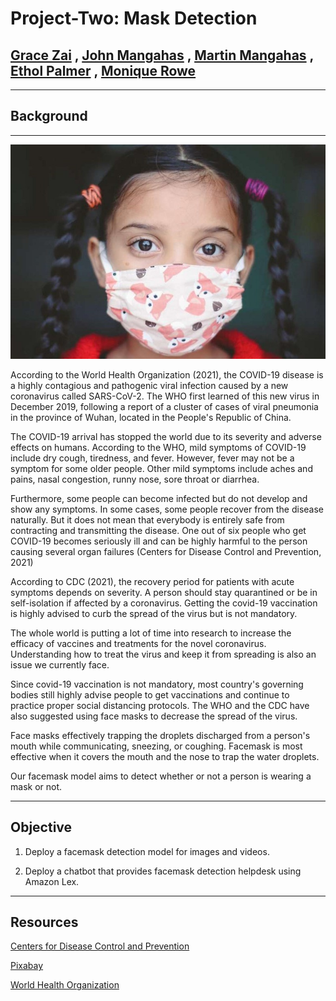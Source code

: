# Project-Two: Mask Detection 

## [Grace Zai](https://github.com/Gracezai) , [John Mangahas](https://github.com/AdoboPeanuts) , [Martin Mangahas](https://github.com/martsymarts) , [Ethol Palmer](https://github.com/etholpalmer) , [Monique Rowe](https://github.com/moniquerowe15)
___

## Background
___

![background](Images/background.png)

According to the World Health Organization (2021), the COVID-19 disease is a highly contagious and pathogenic viral infection caused by a new coronavirus called SARS-CoV-2.  The WHO first learned of this new virus in December 2019, following a report of a cluster of cases of viral pneumonia in the province of Wuhan, located in the People's Republic of China. 

The COVID-19 arrival has stopped the world due to its severity and adverse effects on humans. According to the WHO, mild symptoms of COVID-19 include dry cough, tiredness, and fever. However, fever may not be a symptom for some older people. Other mild symptoms include aches and pains, nasal congestion, runny nose, sore throat or diarrhea.

Furthermore, some people can become infected but do not develop and show any symptoms. In some cases, some people recover from the disease naturally. But it does not mean that everybody is entirely safe from contracting and transmitting the disease. One out of six people who get COVID-19 becomes seriously ill and can be highly harmful to the person causing several organ failures (Centers for Disease Control and Prevention, 2021)

According to CDC (2021), the recovery period for patients with acute symptoms depends on severity. A person should stay quarantined or be in self-isolation if affected by a coronavirus. Getting the covid-19 vaccination is highly advised to curb the spread of the virus but is not mandatory. 

The whole world is putting a lot of time into research to increase the efficacy of vaccines and treatments for the novel coronavirus. Understanding how to treat the virus and keep it from spreading is also an issue we currently face. 

Since covid-19 vaccination is not mandatory, most country's governing bodies still highly advise people to get vaccinations and continue to practice proper social distancing protocols. The WHO and the CDC have also suggested using face masks to decrease the spread of the virus. 

Face masks effectively trapping the droplets discharged from a person's mouth while communicating, sneezing, or coughing. Facemask is most effective when it covers the mouth and the nose to trap the water droplets. 

Our facemask model aims to detect whether or not a person is wearing a mask or not. 


____

## Objective

1. Deploy a facemask detection model for images and videos. 

2. Deploy a chatbot that provides facemask detection helpdesk using Amazon Lex.

____

## Resources

[Centers for Disease Control and Prevention](https://www.cdc.gov/coronavirus/2019-ncov/index.html)

[Pixabay](https://pixabay.com)

[World Health Organization](https://www.who.int/emergencies/diseases/novel-coronavirus-2019?gclid=CjwKCAjw4KyJBhAbEiwAaAQbE3O7yveOsQJ_C1R67BxYZAaP6GEBrZaySy3sUnYLsotZm_bRZC4rKBoCCsQQAvD_BwE)

